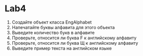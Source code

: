 # Lab4
1.	Создайте объект класса EngAlphabet
2.	Напечатайте буквы алфавита для этого объекта
3.	Выведите количество букв в алфавите
4.	Проверьте, относится ли буква F к английскому алфавиту
5.	Проверьте, относится ли буква Щ к английскому алфавиту
6.	Выведите пример текста на английском языке
